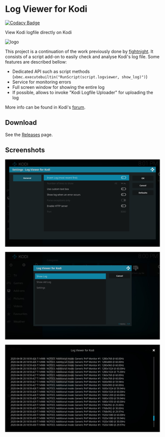 # Log Viewer for Kodi

[![Codacy Badge](https://api.codacy.com/project/badge/Grade/c4c768527bc046848761ea3c9ca0fdc8)](https://www.codacy.com/app/i96751414/script.logviewer?utm_source=github.com&amp;utm_medium=referral&amp;utm_content=i96751414/script.logviewer&amp;utm_campaign=Badge_Grade)

View Kodi logfile directly on Kodi

![logo](https://github.com/i96751414/script.logviewer/raw/master/resources/images/icon-large.png)

This project is a continuation of the work previously done by [fightnight](https://github.com/fightnight).
It consists of a script add-on to easily check and analyse Kodi's log file. Some features are described bellow:
- Dedicated API such as script methods (```xbmc.executebuiltin("RunScript(script.logviewer, show_log)")```)
- Service for monitoring errors
- Full screen window for showing the entire log
- If possible, allows to invoke "Kodi Logfile Uploader" for uploading the log

More info can be found in Kodi's [forum](http://forum.kodi.tv/showthread.php?tid=223490).

Download
--------
See the [Releases](https://github.com/i96751414/script.logviewer/releases) page.

Screenshots
-----------

![screen1](https://github.com/i96751414/script.logviewer/raw/master/resources/images/screenshot-1.jpg)

![screen2](https://github.com/i96751414/script.logviewer/raw/master/resources/images/screenshot-2.jpg)

![screen3](https://github.com/i96751414/script.logviewer/raw/master/resources/images/screenshot-3.jpg)
